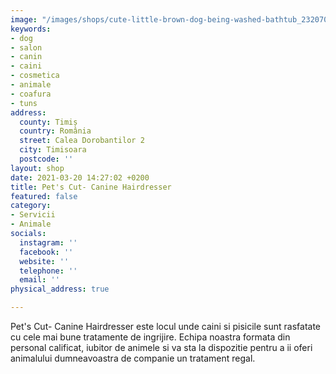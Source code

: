```yaml
---
image: "/images/shops/cute-little-brown-dog-being-washed-bathtub_232070-774.jpg"
keywords:
- dog
- salon
- canin
- caini
- cosmetica
- animale
- coafura
- tuns
address:
  county: Timiș
  country: România
  street: Calea Dorobantilor 2
  city: Timisoara
  postcode: ''
layout: shop
date: 2021-03-20 14:27:02 +0200
title: Pet's Cut- Canine Hairdresser
featured: false
category:
- Servicii
- Animale
socials:
  instagram: ''
  facebook: ''
  website: ''
  telephone: ''
  email: ''
physical_address: true

---
```

Pet's Cut- Canine Hairdresser este locul unde caini si pisicile sunt rasfatate cu cele mai bune tratamente de ingrijire. Echipa noastra formata din personal calificat, iubitor de animele si va sta la dispozitie pentru a ii oferi animalului dumneavoastra de companie un tratament regal.